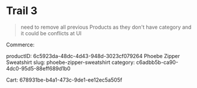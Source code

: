 

# Trail 3

> need to remove all previous Products as they don't have category and it could be conflicts at UI


Commerce:

productID: 6c5923da-48dc-4d43-948d-3023cf079264
Phoebe Zipper Sweatshirt
slug: phoebe-zipper-sweatshirt
category: c6adbb5b-ca90-4dc0-95d5-88eff689d1b0


Cart:
678931be-b4a1-473c-9de1-ee12ec5a505f